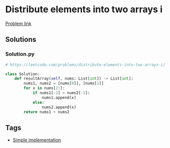# Distribute elements into two arrays i

[Problem link](https://leetcode.com/problems/distribute-elements-into-two-arrays-i/)

## Solutions


### Solution.py
```py
# https://leetcode.com/problems/distribute-elements-into-two-arrays-i/

class Solution:
    def resultArray(self, nums: List[int]) -> List[int]:
        nums1, nums2 = [nums[0]], [nums[1]]
        for x in nums[2:]:
            if nums1[-1] > nums2[-1]:
                nums1.append(x)
            else:
                nums2.append(x)
        return nums1 + nums2
```
## Tags

* [Simple implementation](/README.md#Simple_implementation)
